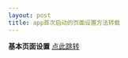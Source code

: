 ```yaml
---
layout: post
title: app首次启动的页面设置方法转载
---
```


<b>基本页面设置</b>
<a href="http://www.bkjia.com/IOSjc/1039585.html">点此跳转</a>